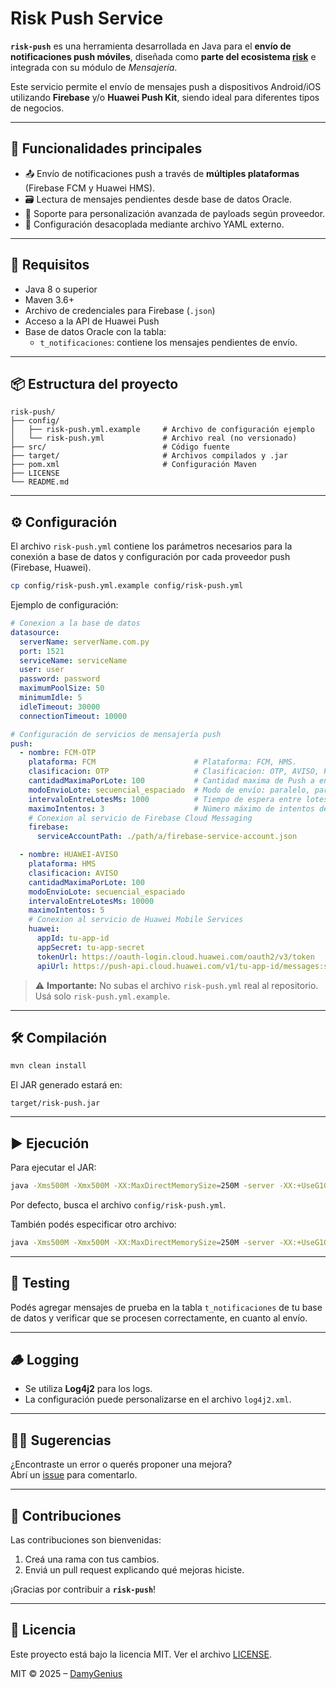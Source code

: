 
# Risk Push Service

**`risk-push`** es una herramienta desarrollada en Java para el **envío de notificaciones push móviles**, diseñada como **parte del ecosistema [risk](https://github.com/riskpy/risk)** e integrada con su módulo de _Mensajería_.

Este servicio permite el envío de mensajes push a dispositivos Android/iOS utilizando **Firebase** y/o **Huawei Push Kit**, siendo ideal para diferentes tipos de negocios.

---

## 🚀 Funcionalidades principales

* 📤 Envío de notificaciones push a través de **múltiples plataformas** (Firebase FCM y Huawei HMS).
* 🗃️ Lectura de mensajes pendientes desde base de datos Oracle.
* 📡 Soporte para personalización avanzada de payloads según proveedor.
* 🧩 Configuración desacoplada mediante archivo YAML externo.

---

## 🧱 Requisitos

- Java 8 o superior
- Maven 3.6+
- Archivo de credenciales para Firebase (`.json`)
- Acceso a la API de Huawei Push
- Base de datos Oracle con la tabla:
    - `t_notificaciones`: contiene los mensajes pendientes de envío.

---

## 📦 Estructura del proyecto

```
risk-push/
├── config/
│   ├── risk-push.yml.example     # Archivo de configuración ejemplo
│   └── risk-push.yml             # Archivo real (no versionado)
├── src/                          # Código fuente
├── target/                       # Archivos compilados y .jar
├── pom.xml                       # Configuración Maven
├── LICENSE
└── README.md
```

---

## ⚙️ Configuración

El archivo `risk-push.yml` contiene los parámetros necesarios para la conexión a base de datos y configuración por cada proveedor push (Firebase, Huawei).

```bash
cp config/risk-push.yml.example config/risk-push.yml
```

Ejemplo de configuración:

```yaml
# Conexion a la base de datos
datasource:
  serverName: serverName.com.py
  port: 1521
  serviceName: serviceName
  user: user
  password: password
  maximumPoolSize: 50
  minimumIdle: 5
  idleTimeout: 30000
  connectionTimeout: 10000

# Configuración de servicios de mensajería push
push:
  - nombre: FCM-OTP
    plataforma: FCM                      # Plataforma: FCM, HMS.
    clasificacion: OTP                   # Clasificacion: OTP, AVISO, PROMOCION (u otros). Opcional
    cantidadMaximaPorLote: 100           # Cantidad maxima de Push a enviar por lote. Opcional. Por defecto 100
    modoEnvioLote: secuencial_espaciado  # Modo de envío: paralelo, paralelo_espaciado, secuencial_espaciado, secuencial_espaciado_async
    intervaloEntreLotesMs: 1000          # Tiempo de espera entre lotes de Push a enviar (en milisegundos)
    maximoIntentos: 3                    # Número máximo de intentos de envío permitidos de Push. Opcional. Por defecto 5
    # Conexion al servicio de Firebase Cloud Messaging
    firebase:
      serviceAccountPath: ./path/a/firebase-service-account.json

  - nombre: HUAWEI-AVISO
    plataforma: HMS
    clasificacion: AVISO
    cantidadMaximaPorLote: 100
    modoEnvioLote: secuencial_espaciado
    intervaloEntreLotesMs: 10000
    maximoIntentos: 5
    # Conexion al servicio de Huawei Mobile Services
    huawei:
      appId: tu-app-id
      appSecret: tu-app-secret
      tokenUrl: https://oauth-login.cloud.huawei.com/oauth2/v3/token
      apiUrl: https://push-api.cloud.huawei.com/v1/tu-app-id/messages:send
```

> ⚠️ **Importante:** No subas el archivo `risk-push.yml` real al repositorio. Usá solo `risk-push.yml.example`.

---

## 🛠️ Compilación

```bash
mvn clean install
```

El JAR generado estará en:

```
target/risk-push.jar
```

---


## ▶️ Ejecución
Para ejecutar el JAR:
```bash
java -Xms500M -Xmx500M -XX:MaxDirectMemorySize=250M -server -XX:+UseG1GC -XX:+ExplicitGCInvokesConcurrent -XX:MaxGCPauseMillis=500 -jar target/risk-push.jar
```
Por defecto, busca el archivo `config/risk-push.yml`.

También podés especificar otro archivo:

```bash
java -Xms500M -Xmx500M -XX:MaxDirectMemorySize=250M -server -XX:+UseG1GC -XX:+ExplicitGCInvokesConcurrent -XX:MaxGCPauseMillis=500 -jar target/risk-push.jar path/a/otro-risk-push.yml
```
---

## 🧪 Testing
Podés agregar mensajes de prueba en la tabla `t_notificaciones` de tu base de datos y verificar que se procesen correctamente, en cuanto al envío.

---

## 🪵 Logging

* Se utiliza **Log4j2** para los logs.
* La configuración puede personalizarse en el archivo `log4j2.xml`.

---

## 🙋‍♂️ Sugerencias

¿Encontraste un error o querés proponer una mejora?  
Abrí un [issue](https://github.com/riskpy/risk-push/issues) para comentarlo.

---

## 🤝 Contribuciones

Las contribuciones son bienvenidas:
1. Creá una rama con tus cambios.
2. Enviá un pull request explicando qué mejoras hiciste.

¡Gracias por contribuir a **`risk-push`**!

---

## 📄 Licencia

Este proyecto está bajo la licencia MIT. Ver el archivo [LICENSE](/LICENSE).

MIT © 2025 – [DamyGenius](https://github.com/DamyGenius)
